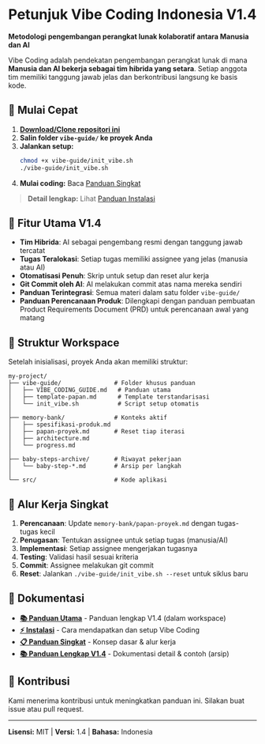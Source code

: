 # Petunjuk Vibe Coding Indonesia V1.4

**Metodologi pengembangan perangkat lunak kolaboratif antara Manusia dan AI**

Vibe Coding adalah pendekatan pengembangan perangkat lunak di mana **Manusia dan AI bekerja sebagai tim hibrida yang setara**. Setiap anggota tim memiliki tanggung jawab jelas dan berkontribusi langsung ke basis kode.

## 🚀 Mulai Cepat

1. **[Download/Clone repositori ini](./INSTALASI.md#-cara-mendapatkan-vibe-coding)**
2. **Salin folder `vibe-guide/` ke proyek Anda**
3. **Jalankan setup:**
   ```bash
   chmod +x vibe-guide/init_vibe.sh
   ./vibe-guide/init_vibe.sh
   ```
4. **Mulai coding:** Baca [Panduan Singkat](./PANDUAN_SINGKAT.md)

> **Detail lengkap:** Lihat [Panduan Instalasi](./INSTALASI.md)

## 🌟 Fitur Utama V1.4

- **Tim Hibrida**: AI sebagai pengembang resmi dengan tanggung jawab tercatat
- **Tugas Teralokasi**: Setiap tugas memiliki assignee yang jelas (manusia atau AI)
- **Otomatisasi Penuh**: Skrip untuk setup dan reset alur kerja
- **Git Commit oleh AI**: AI melakukan commit atas nama mereka sendiri
- **Panduan Terintegrasi**: Semua materi dalam satu folder `vibe-guide/`
- **Panduan Perencanaan Produk**: Dilengkapi dengan panduan pembuatan Product Requirements Document (PRD) untuk perencanaan awal yang matang

## 📂 Struktur Workspace

Setelah inisialisasi, proyek Anda akan memiliki struktur:

```
my-project/
├── vibe-guide/               # Folder khusus panduan
│   ├── VIBE_CODING_GUIDE.md   # Panduan utama
│   ├── template-papan.md      # Template terstandarisasi
│   └── init_vibe.sh           # Script setup otomatis
│
├── memory-bank/              # Konteks aktif
│   ├── spesifikasi-produk.md
│   ├── papan-proyek.md       # Reset tiap iterasi
│   ├── architecture.md
│   └── progress.md
│
├── baby-steps-archive/       # Riwayat pekerjaan
│   └── baby-step-*.md        # Arsip per langkah
│
└── src/                      # Kode aplikasi
```

## 🔄 Alur Kerja Singkat

1. **Perencanaan**: Update `memory-bank/papan-proyek.md` dengan tugas-tugas kecil
2. **Penugasan**: Tentukan assignee untuk setiap tugas (manusia/AI)
3. **Implementasi**: Setiap assignee mengerjakan tugasnya
4. **Testing**: Validasi hasil sesuai kriteria
5. **Commit**: Assignee melakukan git commit
6. **Reset**: Jalankan `./vibe-guide/init_vibe.sh --reset` untuk siklus baru

## 📖 Dokumentasi

- **[📚 Panduan Utama](./vibe-guide/VIBE_CODING_GUIDE.md)** - Panduan lengkap V1.4 (dalam workspace)
- **[⚡ Instalasi](./INSTALASI.md)** - Cara mendapatkan dan setup Vibe Coding
- **[📋 Panduan Singkat](./PANDUAN_SINGKAT.md)** - Konsep dasar & alur kerja
- **[📚 Panduan Lengkap V1.4](./PANDUAN_V1.4.md)** - Dokumentasi detail & contoh (arsip)

## 🤝 Kontribusi

Kami menerima kontribusi untuk meningkatkan panduan ini. Silakan buat issue atau pull request.

---

**Lisensi:** MIT | **Versi:** 1.4 | **Bahasa:** Indonesia

